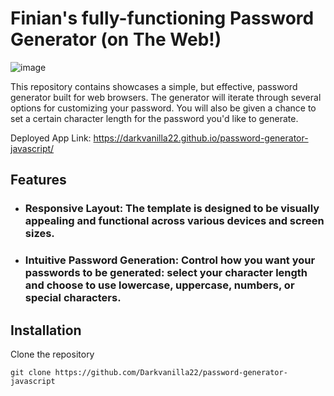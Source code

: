 # Finian's fully-functioning Password Generator (on The Web!)

![image](https://github.com/Darkvanilla22/password-generator-javascript/assets/53369798/64a379dc-aec2-4814-ae97-5db941e375a2)

This repository contains showcases a simple, but effective, password generator built for web browsers. The generator will iterate through several options for customizing your password.
You will also be given a chance to set a certain character length for the password you'd like to generate.

Deployed App Link: https://darkvanilla22.github.io/password-generator-javascript/

## Features
- ### Responsive Layout: The template is designed to be visually appealing and functional across various devices and screen sizes.
- ### Intuitive Password Generation: Control how you want your passwords to be generated: select your character length and choose to use lowercase, uppercase, numbers, or special characters.

## Installation
Clone the repository
```
git clone https://github.com/Darkvanilla22/password-generator-javascript
```

